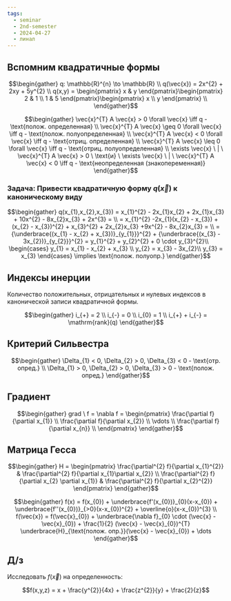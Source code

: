 ```yaml
---
tags:
  - seminar
  - 2nd-semester
  - 2024-04-27
  - линал
---
```


## Вспомним квадратичные формы

$$\begin{gather}
q: \mathbb{R}^{n} \to \mathbb{R} \\
q(\vec{x}) = 2x^{2} + 2xy + 5y^{2} \\
q(x,y) = \begin{pmatrix}
x & y
\end{pmatrix}\begin{pmatrix}
2 & 1 \\
1 & 5
\end{pmatrix}\begin{pmatrix}
x \\
y
\end{pmatrix} \\
\end{gather}$$

$$\begin{gather}
\vec{x}^{T} A \vec{x} > 0 \forall \vec{x} \iff q - \text{полож. определенная} \\
\vec{x}^{T} A \vec{x} \geq 0 \forall \vec{x} \iff q - \text{полож. полуопределенная} \\
\vec{x}^{T} A \vec{x} < 0 \forall \vec{x} \iff q - \text{отриц. определенная} \\
\vec{x}^{T} A \vec{x} \leq 0 \forall \vec{x} \iff q - \text{отриц. полуопределенная} \\
\exists \vec{x} \ | \ \vec{x}^{T} A \vec{x} > 0 \ \text{и}  \ \exists \vec{x} \ | \ \vec{x}^{T} A \vec{x} < 0 \iff q - \text{неопределенная (знакопеременная)}
\end{gather}$$

### Задача: Привести квадратичную форму $q(\vec{x})$ к каноническому виду

$$\begin{gather}
q(x_{1},x_{2},x_{3}) = x_{1}^{2} - 2x_{1}x_{2} + 2x_{1}x_{3} + 10x^{2} - 8x_{2}x_{3} + 2x^{3} = \\
= x_{1}^{2} -2x_{1}(x_{2} - x_{3}) + (x_{2} - x_{3})^{2} + x_{3}^{2} + 2x_{2}x_{3} +9x^{2} - 8x_{2}x_{3} = \\
= {\underbrace{(x_{1} - x_{2} + x_{3})}_{y_{1}}}^{2} + {\underbrace{(x_{3} - 3x_{2})}_{y_{2}}}^{2} = y_{1}^{2} + y_{2}^{2} + 0 \cdot y_{3}^{2}\\
\begin{cases}
y_{1} = x_{1} - x_{2} + x_{3} \\
y_{2} = x_{3} - 3x_{2}\\
y_{3} = x_{3}
\end{cases} \implies \text{полож. полуопр.}
\end{gather}$$

## Индексы инерции

Количество положительных, отрицательных и нулевых индексов в канонической записи квадратичной формы.

$$\begin{gather}
i_{+} = 2 \\
i_{-} = 0 \\
i_{0} = 1 \\
i_{+} + i_{-} = \mathrm{rank}(q)
\end{gather}$$

## Критерий Сильвестра

$$\begin{gather}
\Delta_{1} < 0, \Delta_{2} > 0, \Delta_{3} < 0 - \text{отр. опред.} \\
\Delta_{1} > 0, \Delta_{2} > 0, \Delta_{3} > 0 - \text{полож. опред.}
\end{gather}$$

## Градиент

$$\begin{gather}
grad \ f = \nabla f = \begin{pmatrix}
\frac{\partial f}{\partial x_{1}} \\
\frac{\partial f}{\partial x_{2}} \\
\vdots \\
\frac{\partial f}{\partial x_{n}} \\
\end{pmatrix}
\end{gather}$$

## Матрица Гесса

$$\begin{gather}
H = \begin{pmatrix}
\frac{\partial^{2} f}{\partial x_{1}^{2}} & \frac{\partial^{2} f}{\partial x_{1}\partial x_{2}} \\
\frac{\partial^{2} f}{\partial x_{2} \partial x_{1}} & \frac{\partial^{2} f}{\partial x_{2}^{2}}
\end{pmatrix}
\end{gather}$$

$$\begin{gather}
f(x) = f(x_{0}) + \underbrace{f'(x_{0})}_{0}(x-x_{0}) + \underbrace{f''(x_{0})}_{>0}(x-x_{0})^{2} + \overline{o}(x-x_{0})^{3} \\
f(\vec{x}) = f(\vec{x}_{0}) + \underbrace{\nabla f}_{0} \cdot (\vec{x} - \vec{x}_{0}) + \frac{1}{2} (\vec{x} - \vec{x}_{0})^{T} \underbrace{H}_{\text{полож. опр.}}(\vec{x} - \vec{x}_{0}) + \dots
\end{gather}$$

## Д/з

Исследовать $f(\vec{x})$ на определенность:

$$f(x,y,z) = x + \frac{y^{2}}{4x} + \frac{z^{2}}{y} + \frac{2}{z}$$